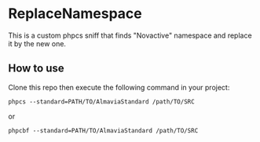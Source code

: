 # ReplaceNamespace

This is a custom phpcs sniff that finds "Novactive" namespace and replace it by the new one.

## How to use

Clone this repo then execute the following command in your project:

``phpcs --standard=PATH/TO/AlmaviaStandard /path/TO/SRC``

or

``phpcbf --standard=PATH/TO/AlmaviaStandard /path/TO/SRC``
